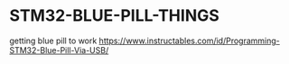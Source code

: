 # STM32-BLUE-PILL-THINGS
getting blue pill to work
https://www.instructables.com/id/Programming-STM32-Blue-Pill-Via-USB/
